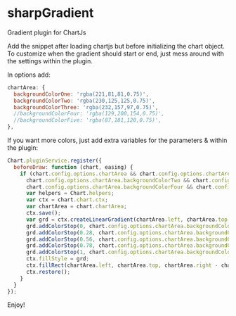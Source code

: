 # sharpGradient
Gradient plugin for ChartJs

Add the snippet after loading chartjs but before initializing the chart object. To customize when the gradient should start or
end, just mess around with the settings within the plugin.

In options add:
```js
chartArea: {
  backgroundColorOne: 'rgba(221,81,81,0.75)',
  backgroundColorTwo: 'rgba(230,125,125,0.75)',
  backgroundColorThree: 'rgba(232,157,97,0.75)',
  //backgroundColorFour: 'rgba(129,200,154,0.75)',
  //backgroundColorFive: 'rgba(87,181,120,0.75)',
},
```

If you want more colors, just add extra variables for the parameters & within the plugin:
```js
Chart.pluginService.register({
  beforeDraw: function (chart, easing) {
    if (chart.config.options.chartArea && chart.config.options.chartArea.backgroundColorOne &&
      chart.config.options.chartArea.backgroundColorTwo && chart.config.options.chartArea.backgroundColorThree &&
      chart.config.options.chartArea.backgroundColorFour && chart.config.options.chartArea.backgroundColorFive) {
      var helpers = Chart.helpers;
      var ctx = chart.chart.ctx;
      var chartArea = chart.chartArea;
      ctx.save();
      var grd = ctx.createLinearGradient(chartArea.left, chartArea.top, chartArea.right, chartArea.top);
      grd.addColorStop(0, chart.config.options.chartArea.backgroundColorOne);
      grd.addColorStop(0.28, chart.config.options.chartArea.backgroundColorTwo);
      grd.addColorStop(0.56, chart.config.options.chartArea.backgroundColorThree);
      grd.addColorStop(0.78, chart.config.options.chartArea.backgroundColorFour);
      grd.addColorStop(1, chart.config.options.chartArea.backgroundColorFive);
      ctx.fillStyle = grd;
      ctx.fillRect(chartArea.left, chartArea.top, chartArea.right - chartArea.left, chartArea.bottom - chartArea.top);
      ctx.restore();
    }
  }
});
```

Enjoy!
